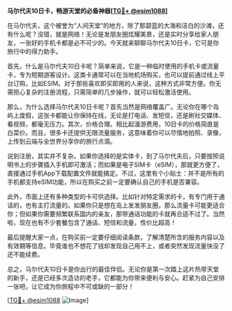 **马尔代夫10日卡，畅游天堂的必备神器[[TG💪+ @esim1088](https://t.me/s/esim1088)]**

在马尔代夫，这个被誉为“人间天堂”的地方，除了那碧蓝的大海和洁白的沙滩，还有什么呢？没错，就是网络！无论是发朋友圈炫耀美景，还是实时分享给家人朋友，一张好的手机卡都是必不可少的。今天就来聊聊马尔代夫10日卡，它可是你旅行中的得力助手。

首先，什么是马尔代夫10日卡呢？简单来说，它是一种临时使用的手机卡或流量卡，专为短期游客设计。这类卡通常可以在当地机场购买，也可以提前通过线上平台订购，比如ESIM。对于那些喜欢即买即用的人来说，这种方式非常方便。你无需担心复杂的注册流程，只需简单的几步操作，就可以轻松激活使用。

那么，为什么选择马尔代夫10日卡呢？首先当然是网络覆盖广。无论你在哪个岛屿上度假，这张卡都能让你保持在线，无论是打电话、发短信，还是刷社交媒体、看视频，都毫无压力。其次，价格合理。相比起漫游费用，10日卡的价格简直是白菜价。而且，很多卡还提供无限流量服务，这意味着你可以尽情地拍照、录像，上传到云端与全世界分享你的旅行点滴。

说到注册，其实并不复杂。如果你选择的是实体卡，到了马尔代夫后，只要按照说明书上的步骤插入手机即可激活；而如果是电子SIM卡（eSIM），那就更方便了，直接通过手机App下载配置文件就能搞定。不过，这里有个小贴士：并不是所有的手机都支持eSIM功能，所以在购买之前一定要确认自己的手机是否兼容。

此外，市面上还有多种类型的卡可供选择。比如针对特定需求的卡，有专门用于通话的，也有主打流量的。如果你只是想在岛上发发朋友圈，那么流量卡可能更适合你；但如果你需要频繁联系国内的亲友，那带通话功能的卡就再合适不过了。当然啦，现在也有不少套餐包含了通话、短信和流量，性价比超高！

最后提醒大家一点，在购买前一定要仔细阅读条款，了解清楚所含的服务内容以及有效期等信息。毕竟谁也不想花了钱却发现自己用不上，或者突然发现流量快没了还不能续费。

总之，马尔代夫10日卡是你出行的最佳伴侣。无论你是第一次踏上这片热带天堂的新手，还是已经多次造访的老手，它都能为你带来便利与安心。赶紧为自己安排一张吧，让它成为你旅程中不可或缺的一部分！

[[TG💪+ @esim1088](https://t.me/s/esim1088) ![Image](https://i.postimg.cc/4NQfJmqS/Snipaste-2025-05-13-00-14-12.png)]